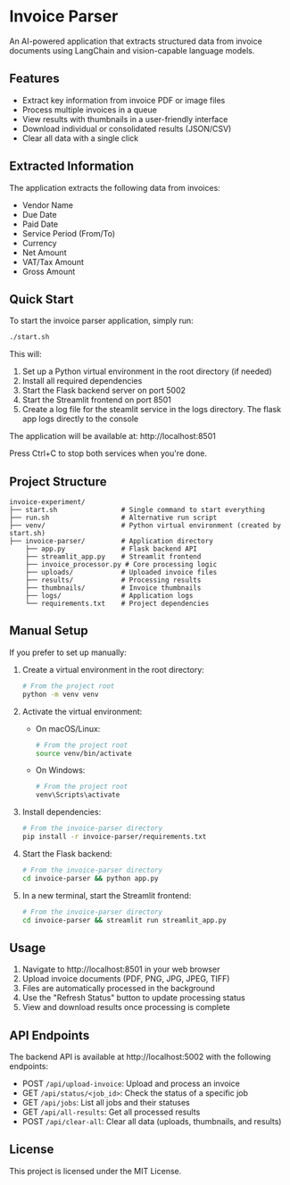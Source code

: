 # Invoice Parser

An AI-powered application that extracts structured data from invoice documents using LangChain and vision-capable language models.

## Features

- Extract key information from invoice PDF or image files
- Process multiple invoices in a queue
- View results with thumbnails in a user-friendly interface
- Download individual or consolidated results (JSON/CSV)
- Clear all data with a single click

## Extracted Information

The application extracts the following data from invoices:

- Vendor Name
- Due Date
- Paid Date
- Service Period (From/To)
- Currency
- Net Amount
- VAT/Tax Amount
- Gross Amount

## Quick Start

To start the invoice parser application, simply run:

```bash
./start.sh
```

This will:

1. Set up a Python virtual environment in the root directory (if needed)
2. Install all required dependencies
3. Start the Flask backend server on port 5002
4. Start the Streamlit frontend on port 8501
5. Create a log file for the steamlit service in the logs directory. The flask app logs directly to the console

The application will be available at: http://localhost:8501

Press Ctrl+C to stop both services when you're done.

## Project Structure

```
invoice-experiment/
├── start.sh                # Single command to start everything
├── run.sh                  # Alternative run script
├── venv/                   # Python virtual environment (created by start.sh)
├── invoice-parser/         # Application directory
    ├── app.py              # Flask backend API
    ├── streamlit_app.py    # Streamlit frontend
    ├── invoice_processor.py # Core processing logic
    ├── uploads/            # Uploaded invoice files
    ├── results/            # Processing results
    ├── thumbnails/         # Invoice thumbnails
    ├── logs/               # Application logs
    └── requirements.txt    # Project dependencies
```

## Manual Setup

If you prefer to set up manually:

1. Create a virtual environment in the root directory:

   ```bash
   # From the project root
   python -m venv venv
   ```

2. Activate the virtual environment:

   - On macOS/Linux:
     ```bash
     # From the project root
     source venv/bin/activate
     ```
   - On Windows:
     ```bash
     # From the project root
     venv\Scripts\activate
     ```

3. Install dependencies:

   ```bash
   # From the invoice-parser directory
   pip install -r invoice-parser/requirements.txt
   ```

4. Start the Flask backend:

   ```bash
   # From the invoice-parser directory
   cd invoice-parser && python app.py
   ```

5. In a new terminal, start the Streamlit frontend:
   ```bash
   # From the invoice-parser directory
   cd invoice-parser && streamlit run streamlit_app.py
   ```

## Usage

1. Navigate to http://localhost:8501 in your web browser
2. Upload invoice documents (PDF, PNG, JPG, JPEG, TIFF)
3. Files are automatically processed in the background
4. Use the "Refresh Status" button to update processing status
5. View and download results once processing is complete

## API Endpoints

The backend API is available at http://localhost:5002 with the following endpoints:

- POST `/api/upload-invoice`: Upload and process an invoice
- GET `/api/status/<job_id>`: Check the status of a specific job
- GET `/api/jobs`: List all jobs and their statuses
- GET `/api/all-results`: Get all processed results
- POST `/api/clear-all`: Clear all data (uploads, thumbnails, and results)

## License

This project is licensed under the MIT License.
